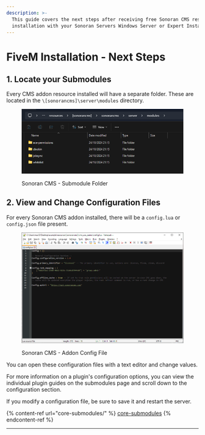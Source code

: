 ```yaml
---
description: >-
  This guide covers the next steps after receiving free Sonoran CMS resource
  installation with your Sonoran Servers Windows Server or Expert Installation.
---
```


# FiveM Installation - Next Steps

## 1. Locate your Submodules

Every CMS addon resource installed will have a separate folder. These are located in the `\[sonorancms]\server\modules` directory.

<figure><img src="../../../.gitbook/assets/image (1) (1) (1) (1) (1) (1) (1) (1).png" alt=""><figcaption><p>Sonoran CMS - Submodule Folder</p></figcaption></figure>

## 2. View and Change Configuration Files

For every Sonoran CMS addon installed, there will be a `config.lua` or `config.json` file present.

<figure><img src="../../../.gitbook/assets/image (2) (1) (1) (1) (1) (1) (1) (1) (1) (1) (1) (1).png" alt=""><figcaption><p>Sonoran CMS - Addon Config File</p></figcaption></figure>

You can open these configuration files with a text editor and change values.

For more information on a plugin's configuration options, you can view the individual plugin guides on the submodules page and scroll down to the configuration section.

If you modify a configuration file, be sure to save it and restart the server.

{% content-ref url="core-submodules/" %}
[core-submodules](core-submodules/)
{% endcontent-ref %}

***
